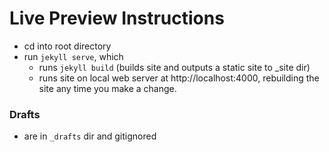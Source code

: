 # Live Preview Instructions

- cd into root directory
- run `jekyll serve`, which 
	- runs `jekyll build` (builds site and outputs a static site to _site dir)
	- runs site on local web server at http://localhost:4000, rebuilding the site any time you make a change.

### Drafts

- are in `_drafts` dir and gitignored